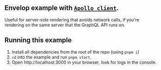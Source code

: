 ## Envelop example with [`Apollo client`](https://github.com/apollographql/apollo-client).

Useful for server-side rendering that avoids network calls, if you're rendering on the same server
that the GraphQL API runs on.

## Running this example

1. Install all dependencies from the root of the repo (using `pnpm i`)
2. `cd` into the example and run `pnpm start`.
3. Open http://localhost:3000 in your browser, look for logs in the console.
